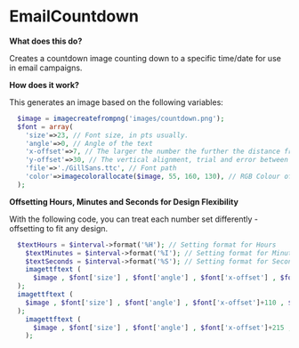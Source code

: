 EmailCountdown
==============

**What does this do?**

Creates a countdown image counting down to a specific time/date for use in email campaigns.

**How does it work?**

This generates an image based on the following variables:

```php
  $image = imagecreatefrompng('images/countdown.png');
  $font = array(
    'size'=>23, // Font size, in pts usually.
    'angle'=>0, // Angle of the text
    'x-offset'=>7, // The larger the number the further the distance from the left hand side, 0 to align to the left.
    'y-offset'=>30, // The vertical alignment, trial and error between 20 and 60.
    'file'=>'./GillSans.ttc', // Font path
    'color'=>imagecolorallocate($image, 55, 160, 130), // RGB Colour of the text
  );
```
**Offsetting Hours, Minutes and Seconds for Design Flexibility**

With the following code, you can treat each number set differently - offsetting to fit any design.

```php
  $textHours = $interval->format('%H'); // Setting format for Hours
	$textMinutes = $interval->format('%I'); // Setting format for Minutes
	$textSeconds = $interval->format('%S'); // Setting format for Seconds
	imagettftext (
	  $image , $font['size'] , $font['angle'] , $font['x-offset'] , $font['y-offset'] , $font['color'] , $font['file'], $textHours
  );
  imagettftext (
    $image , $font['size'] , $font['angle'] , $font['x-offset']+110 , $font['y-offset'] , $font['color'] , $font['file'], $textMinutes
  );
	imagettftext (
	  $image , $font['size'] , $font['angle'] , $font['x-offset']+215 , $font['y-offset'] , $font['color'] , $font['file'], $textSeconds
	);
```

